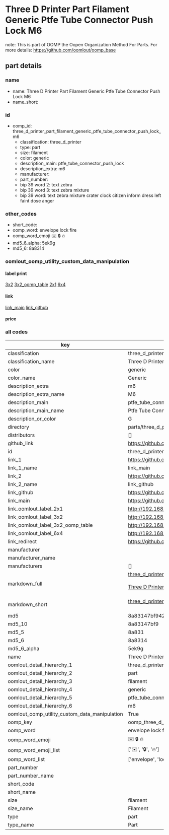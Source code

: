 # Three D Printer Part Filament Generic Ptfe Tube Connector Push Lock M6  

note: This is part of OOMP the Oopen Organization Method For Parts. For more details: https://github.com/oomlout/oomp_base

##  part details
  







### name
* name: Three D Printer Part Filament Generic Ptfe Tube Connector Push Lock M6
* name_short: 
### id
* oomp_id: three_d_printer_part_filament_generic_ptfe_tube_connector_push_lock_m6
  * classification: three_d_printer
  * type: part
  * size: filament
  * color: generic
  * description_main: ptfe_tube_connector_push_lock
  * description_extra: m6
  * manufacturer: 
  * part_number: 
  * bip 39 word 2: text zebra
  * bip 39 word 3: text zebra mixture
  * bip 39 word: text zebra mixture crater clock citizen inform dress left faint dose anger

### other_codes
* short_code: 
* oomp_word: envelope lock fire
* oomp_word_emoji :envelope: :lock: :fire:
* md5_6_alpha: 5ek9g
* md5_6: 8a8314






### oomlout_oomp_utility_custom_data_manipulation
#### label print
[3x2](http://192.168.1.245:1112/?label=oomp%205ek9g)
[3x2_oomp_table](http://192.168.1.108:1112/?label=oomp%205ek9g)
[2x1](http://192.168.1.242:1112/?label=oomp%205ek9g)
[6x4](http://192.168.1.55:1112/?label=oomp%205ek9g)    

#### link

[link_main](https://github.com/oomlout/oomlout_oomp_version_1_messy/tree/main/parts/three_d_printer_part_filament_generic_ptfe_tube_connector_push_lock_m6) [link_github](https://github.com/oomlout/oomlout_oomp_version_1_messy/tree/main/parts/three_d_printer_part_filament_generic_ptfe_tube_connector_push_lock_m6)                             

#### price







### all codes 
| key | value |  
| --- | --- |  
| classification | three_d_printer |  
| classification_name | Three D Printer |  
| color | generic |  
| color_name | Generic |  
| description_extra | m6 |  
| description_extra_name | M6 |  
| description_main | ptfe_tube_connector_push_lock |  
| description_main_name | Ptfe Tube Connector Push Lock |  
| description_or_color | G  |  
| directory | parts/three_d_printer_part_filament_generic_ptfe_tube_connector_push_lock_m6 |  
| distributors | [] |  
| github_link | https://github.com/oomlout/oomlout_oomp_part_src/tree/main/parts/three_d_printer_part_filament_generic_ptfe_tube_connector_push_lock_m6 |  
| id | three_d_printer_part_filament_generic_ptfe_tube_connector_push_lock_m6 |  
| link_1 | https://github.com/oomlout/oomlout_oomp_version_1_messy/tree/main/parts/three_d_printer_part_filament_generic_ptfe_tube_connector_push_lock_m6 |  
| link_1_name | link_main |  
| link_2 | https://github.com/oomlout/oomlout_oomp_version_1_messy/tree/main/parts/three_d_printer_part_filament_generic_ptfe_tube_connector_push_lock_m6 |  
| link_2_name | link_github |  
| link_github | https://github.com/oomlout/oomlout_oomp_version_1_messy/tree/main/parts/three_d_printer_part_filament_generic_ptfe_tube_connector_push_lock_m6 |  
| link_main | https://github.com/oomlout/oomlout_oomp_version_1_messy/tree/main/parts/three_d_printer_part_filament_generic_ptfe_tube_connector_push_lock_m6 |  
| link_oomlout_label_2x1 | http://192.168.1.242:1112/?label=oomp%205ek9g |  
| link_oomlout_label_3x2 | http://192.168.1.245:1112/?label=oomp%205ek9g |  
| link_oomlout_label_3x2_oomp_table | http://192.168.1.108:1112/?label=oomp%205ek9g |  
| link_oomlout_label_6x4 | http://192.168.1.55:1112/?label=oomp%205ek9g |  
| link_redirect | https://github.com/oomlout/oomlout_oomp_version_1_messy/tree/main/parts/three_d_printer_part_filament_generic_ptfe_tube_connector_push_lock_m6 |  
| manufacturer |  |  
| manufacturer_name |  |  
| manufacturers | [] |  
| markdown_full | [three_d_printer_part_filament_generic_ptfe_tube_connector_push_lock_m6](none)<br>[](none)<br>[Three D Printer Part Filament Generic Ptfe Tube Connector Push Lock M6](none)<br><br> |  
| markdown_short | [three_d_printer_part_filament_generic_ptfe_tube_connector_push_lock_m6](none)<br><br> |  
| md5 | 8a83147bf942ae70a515b3291cbfe6fd |  
| md5_10 | 8a83147bf9 |  
| md5_5 | 8a831 |  
| md5_6 | 8a8314 |  
| md5_6_alpha | 5ek9g |  
| name | Three D Printer Part Filament Generic Ptfe Tube Connector Push Lock M6 |  
| oomlout_detail_hierarchy_1 | three_d_printer |  
| oomlout_detail_hierarchy_2 | part |  
| oomlout_detail_hierarchy_3 | filament |  
| oomlout_detail_hierarchy_4 | generic |  
| oomlout_detail_hierarchy_5 | ptfe_tube_connector_push_lock |  
| oomlout_detail_hierarchy_6 | m6 |  
| oomlout_oomp_utility_custom_data_manipulation | True |  
| oomp_key | oomp_three_d_printer_part_filament_generic_ptfe_tube_connector_push_lock_m6 |  
| oomp_word | envelope lock fire |  
| oomp_word_emoji | :envelope: :lock: :fire: |  
| oomp_word_emoji_list | [':envelope:', ':lock:', ':fire:'] |  
| oomp_word_list | ['envelope', 'lock', 'fire'] |  
| part_number |  |  
| part_number_name |  |  
| short_code |  |  
| short_name |  |  
| size | filament |  
| size_name | Filament |  
| type | part |  
| type_name | Part |  
